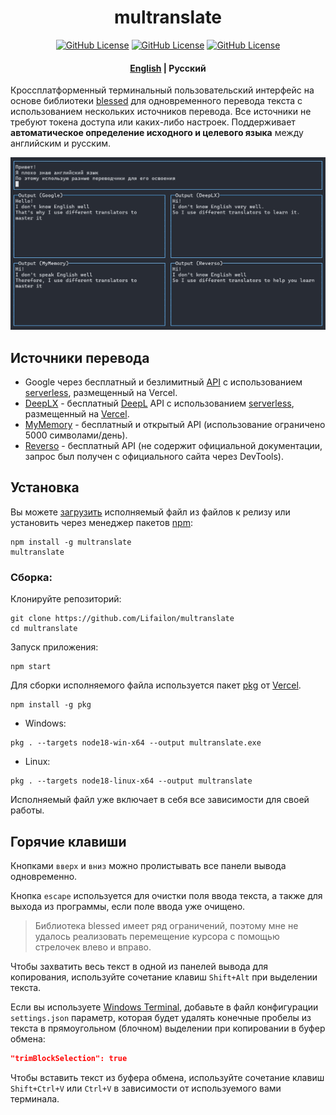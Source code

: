 <h1 align="center">
    multranslate
</h1>

<p align="center">
<a href="https://www.npmjs.com/package/multranslate"><img title="GitHub License"src="https://img.shields.io/npm/v/multranslate?logo=npm&logoColor=red"></a>
<a href="https://www.npmjs.com/package/multranslate"><img title="GitHub License"src="https://img.shields.io/github/languages/top/Lifailon/multranslate?logo=JavaScript&color=yellow"></a>
<a href="https://github.com/Lifailon/multranslate/blob/rsa/LICENSE"><img title="GitHub License"src="https://img.shields.io/github/license/Lifailon/multranslate?logo=readme&logoColor=white&color=white"></a>
</p>

<h4 align="center">
 <a href="README.md">English</a> | <strong>Русский</strong>
</h4>

Кроссплатформенный терминальный пользовательский интерфейс на основе библиотеки [blessed](https://github.com/chjj/blessed) для одновременного перевода текста с использованием нескольких источников перевода. Все источники не требуют токена доступа или каких-либо настроек. Поддерживает **автоматическое определение исходного и целевого языка** между английским и русским.

![Example](/example.jpg)

## Источники перевода

- Google через бесплатный и безлимитный [API](https://github.com/matheuss/google-translate-api) с использованием [serverless](https://github.com/olavoparno/translate-serverless-vercel), размещенный на Vercel.
- [DeepLX](https://github.com/OwO-Network/DeepLX) - бесплатный [DeepL](https://deepl.com) API с использованием [serverless](https://github.com/LegendLeo/deeplx-serverless), размещенный на [Vercel](https://github.com/olavoparno/translate-serverless-vercel).
- [MyMemory](https://mymemory.translated.net/doc/spec.php) - бесплатный и открытый API (использование ограничено 5000 символами/день).
- [Reverso](https://www.reverso.net) - бесплатный API (не содержит официальной документации, запрос был получен с официального сайта через DevTools).

## Установка

Вы можете [загрузить](https://github.com/Lifailon/multranslate/releases) исполняемый файл из файлов к релизу или установить через менеджер пакетов [npm](https://www.npmjs.com/package/multranslate):

```shell
npm install -g multranslate
multranslate
```

### Сборка:

Клонируйте репозиторий:

```shell
git clone https://github.com/Lifailon/multranslate
cd multranslate
```

Запуск приложения:

```shell
npm start
```

Для сборки исполняемого файла используется пакет [pkg](https://github.com/vercel/pkg) от [Vercel](https://github.com/vercel).

```shell
npm install -g pkg
```

- Windows:

```shell
pkg . --targets node18-win-x64 --output multranslate.exe
```

- Linux:

```shell
pkg . --targets node18-linux-x64 --output multranslate
```

Исполняемый файл уже включает в себя все зависимости для своей работы.

## Горячие клавиши

Кнопками `вверх` и `вниз` можно пролистывать все панели вывода одновременно.

Кнопка `escape` используется для очистки поля ввода текста, а также для выхода из программы, если поле ввода уже очищено.

> Библиотека blessed имеет ряд ограничений, поэтому мне не удалось реализовать перемещение курсора с помощью стрелочек влево и вправо.

Чтобы захватить весь текст в одной из панелей вывода для копирования, используйте сочетание клавиш `Shift+Alt` при выделении текста.

Если вы используете [Windows Terminal](https://github.com/microsoft/terminal), добавьте в файл конфигурации `settings.json` параметр, которая будет удалять конечные пробелы из текста в прямоугольном (блочном) выделении при копировании в буфер обмена:

```json
"trimBlockSelection": true
```

Чтобы вставить текст из буфера обмена, используйте сочетание клавиш `Shift+Ctrl+V` или `Ctrl+V` в зависимости от используемого вами терминала.
